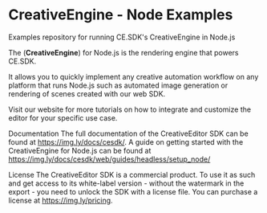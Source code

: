 # CreativeEngine - Node Examples
Examples repository for running CE.SDK's CreativeEngine in Node.js

The (**CreativeEngine**) for Node.js is the rendering engine that powers CE.SDK.

It allows you to quickly implement any creative automation workflow on any platform that runs Node.js such as automated image generation or rendering of scenes created with our web SDK.

Visit our website for more tutorials on how to integrate and customize the editor for your specific use case.

Documentation
The full documentation of the CreativeEditor SDK can be found at https://img.ly/docs/cesdk/. A guide on getting started with the CreativeEngine for Node.js can be found at https://img.ly/docs/cesdk/web/guides/headless/setup_node/

License
The CreativeEditor SDK is a commercial product. To use it as such and get access to its white-label version - without the watermark in the export - you need to unlock the SDK with a license file. You can purchase a license at https://img.ly/pricing.
